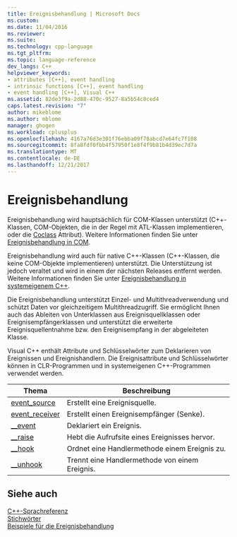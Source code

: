 ```yaml
---
title: Ereignisbehandlung | Microsoft Docs
ms.custom: 
ms.date: 11/04/2016
ms.reviewer: 
ms.suite: 
ms.technology: cpp-language
ms.tgt_pltfrm: 
ms.topic: language-reference
dev_langs: C++
helpviewer_keywords:
- attributes [C++], event handling
- intrinsic functions [C++], event handling
- event handling [C++], Visual C++
ms.assetid: 82de3f9a-2d88-470c-9527-8a5b54c8ced4
caps.latest.revision: "7"
author: mikeblome
ms.author: mblome
manager: ghogen
ms.workload: cplusplus
ms.openlocfilehash: 4167a76d3e301f76ebba09f78abcd7e64fc7f108
ms.sourcegitcommit: 8fa8fdf0fbb4f57950f1e8f4f9b81b4d39ec7d7a
ms.translationtype: MT
ms.contentlocale: de-DE
ms.lasthandoff: 12/21/2017
---
```

# <a name="event-handling"></a>Ereignisbehandlung
Ereignisbehandlung wird hauptsächlich für COM-Klassen unterstützt (C++-Klassen, COM-Objekten, die in der Regel mit ATL-Klassen implementieren, oder die [Coclass](../windows/coclass.md) Attribut).  Weitere Informationen finden Sie unter [Ereignisbehandlung in COM](../cpp/event-handling-in-com.md).  
  
 Ereignisbehandlung wird auch für native C++-Klassen (C++-Klassen, die keine COM-Objekte implementieren) unterstützt. Die Unterstützung ist jedoch veraltet und wird in einem der nächsten Releases entfernt werden.  Weitere Informationen finden Sie unter [Ereignisbehandlung in systemeigenem C++](../cpp/event-handling-in-native-cpp.md).  
  
 Die Ereignisbehandlung unterstützt Einzel- und Multithreadverwendung und schützt Daten vor gleichzeitigem Multithreadzugriff. Sie ermöglicht Ihnen auch das Ableiten von Unterklassen aus Ereignisquellklassen oder Ereignisempfängerklassen und unterstützt die erweiterte Ereignisquellentnahme bzw. den Ereignisempfang in der abgeleiteten Klasse.  
  
 Visual C++ enthält Attribute und Schlüsselwörter zum Deklarieren von Ereignissen und Ereignishandlern. Die Ereignisattribute und Schlüsselwörter können in CLR-Programmen und in systemeigenen C++-Programmen verwendet werden.  
  
|Thema|Beschreibung|  
|-----------|-----------------|  
|[event_source](../windows/event-source.md)|Erstellt eine Ereignisquelle.|  
|[event_receiver](../windows/event-receiver.md)|Erstellt einen Ereignisempfänger (Senke).|  
|[__event](../cpp/event.md)|Deklariert ein Ereignis.|  
|[__raise](../cpp/raise.md)|Hebt die Aufrufsite eines Ereignisses hervor.|  
|[__hook](../cpp/hook.md)|Ordnet eine Handlermethode einem Ereignis zu.|  
|[__unhook](../cpp/unhook.md)|Trennt eine Handlermethode von einem Ereignis.|  
  
## <a name="see-also"></a>Siehe auch  
 [C++-Sprachreferenz](../cpp/cpp-language-reference.md)   
 [Stichwörter](../cpp/keywords-cpp.md)   
 [Beispiele für die Ereignisbehandlung](http://msdn.microsoft.com/en-us/cc0287d4-f92b-4da5-85fc-a0f186e16424)